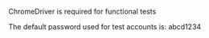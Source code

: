 ChromeDriver is required for functional tests

The default password used for test accounts is:  abcd1234